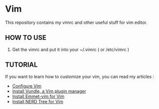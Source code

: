 Vim
===
This repository contains my vimrc and other useful stuff for vim editor.

HOW TO USE
----------
1. Get the vimrc and put it into your ~/.vimrc ( or /etc/vimrc )

TUTORIAL
--------
If you want to learn how to customize your vim, you can read my articles :
- <a href="http://hatemegalaxy.blogspot.tw/2015/03/arch-linux-vim-configure-vim-on-arch.html" target="_blank">Configure Vim</a>
- <a href="http://hatemegalaxy.blogspot.tw/2015/03/arch-linux-vim-vundle-install-vundle.html" target="_blank">Install Vundle, a Vim plugin manager</a>
- <a href="http://hatemegalaxy.blogspot.tw/2015/03/arch-linux-vim-web-emmet-vim-install.html" target="_blank">Install Emmet-vim for Vim</a>
- <a href="http://hatemegalaxy.blogspot.tw/2015/03/arch-linux-vim-nerd-tree-install-nerd.html" target="_blank">Install NERD Tree for Vim</a>
